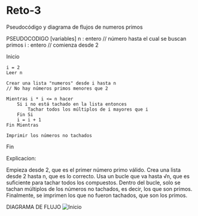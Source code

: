 # Reto-3
Pseudocódigo y diagrama de flujos de numeros primos

PSEUDOCODIGO
[variables]
n : entero     // número hasta el cual se buscan primos
i : entero     // comienza desde 2

Inicio

    i = 2 
    Leer n

    Crear una lista "numeros" desde i hasta n
    // No hay números primos menores que 2

    Mientras i * i <= n hacer
        Si i no está tachado en la lista entonces
            Tachar todos los múltiplos de i mayores que i
        Fin Si
        i = i + 1
    Fin Mientras

    Imprimir los números no tachados

Fin

Explicacion:

Empieza desde 2, que es el primer número primo válido.
Crea una lista desde 2 hasta n, que es lo correcto.
Usa un bucle que va hasta √n, que es suficiente para tachar todos los compuestos.
Dentro del bucle, solo se tachan múltiplos de los números no tachados, es decir, los que son primos.
Finalmente, se imprimen los que no fueron tachados, que son los primos.

DIAGRAMA DE FLUJO 
![Inicio](https://github.com/user-attachments/assets/61f074fa-e776-409e-abf9-0bfe8ef09f2a)


